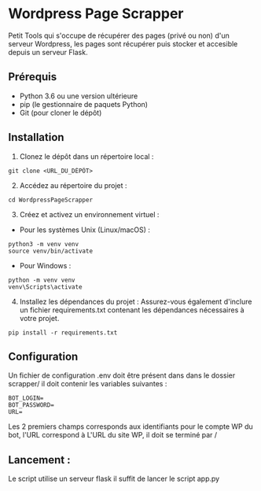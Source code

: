 # Wordpress Page Scrapper  
Petit Tools qui s'occupe de récupérer des pages (privé ou non) d'un serveur Wordpress, les pages sont récupérer puis stocker et accesible depuis un serveur Flask.  
## Prérequis

- Python 3.6 ou une version ultérieure
- pip (le gestionnaire de paquets Python)
- Git (pour cloner le dépôt)

## Installation

1. Clonez le dépôt dans un répertoire local :
```
git clone <URL_DU_DÉPÔT>
```
2. Accédez au répertoire du projet :
```
cd WordpressPageScrapper
```
3. Créez et activez un environnement virtuel :

- Pour les systèmes Unix (Linux/macOS) :
```
python3 -m venv venv
source venv/bin/activate
```
- Pour Windows :  
```
python -m venv venv
venv\Scripts\activate
```

4. Installez les dépendances du projet :
Assurez-vous également d'inclure un fichier requirements.txt contenant les dépendances nécessaires à votre projet.
```
pip install -r requirements.txt
```

## Configuration  
Un fichier de configuration .env doit être présent dans dans le dossier scrapper/
il doit contenir les variables suivantes : 
```
BOT_LOGIN=
BOT_PASSWORD=
URL=
```
Les 2 premiers champs corresponds aux identifiants pour le compte WP du bot, 
l'URL correspond à L'URL du site WP, il doit se terminé par /

## Lancement :  
Le script utilise un serveur flask il suffit de lancer le script app.py